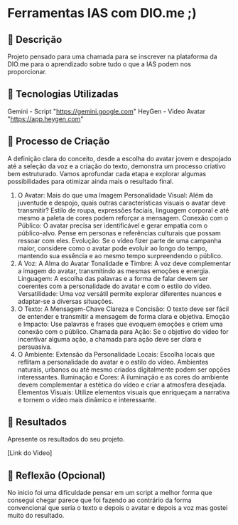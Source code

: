 # Ferramentas IAS com DIO.me ;)

## 📒 Descrição
Projeto pensado para uma chamada para se inscrever na plataforma da DIO.me para o aprendizado sobre tudo o que a IAS podem nos proporcionar.

## 🤖 Tecnologias Utilizadas

Gemini - Script "https://gemini.google.com"
HeyGen - Video Avatar "https://app.heygen.com"

## 🧐 Processo de Criação
A definição clara do conceito, desde a escolha do avatar jovem e despojado até a seleção da voz e a criação do texto, demonstra um processo criativo bem estruturado. Vamos aprofundar cada etapa e explorar algumas possibilidades para otimizar ainda mais o resultado final.

1. O Avatar: Mais do que uma Imagem
Personalidade Visual: Além da juventude e despojo, quais outras características visuais o avatar deve transmitir? Estilo de roupa, expressões faciais, linguagem corporal e até mesmo a paleta de cores podem reforçar a mensagem.
Conexão com o Público: O avatar precisa ser identificável e gerar empatia com o público-alvo. Pense em personas e referências culturais que possam ressoar com eles.
Evolução: Se o vídeo fizer parte de uma campanha maior, considere como o avatar pode evoluir ao longo do tempo, mantendo sua essência e ao mesmo tempo surpreendendo o público.
2. A Voz: A Alma do Avatar
Tonalidade e Timbre: A voz deve complementar a imagem do avatar, transmitindo as mesmas emoções e energia.
Linguagem: A escolha das palavras e a forma de falar devem ser coerentes com a personalidade do avatar e com o estilo do vídeo.
Versatilidade: Uma voz versátil permite explorar diferentes nuances e adaptar-se a diversas situações.
3. O Texto: A Mensagem-Chave
Clareza e Concisão: O texto deve ser fácil de entender e transmitir a mensagem de forma clara e objetiva.
Emoção e Impacto: Use palavras e frases que evoquem emoções e criem uma conexão com o público.
Chamada para Ação: Se o objetivo do vídeo for incentivar alguma ação, a chamada para ação deve ser clara e persuasiva.
4. O Ambiente: Extensão da Personalidade
Locais: Escolha locais que reflitam a personalidade do avatar e o estilo do vídeo. Ambientes naturais, urbanos ou até mesmo criados digitalmente podem ser opções interessantes.
Iluminação e Cores: A iluminação e as cores do ambiente devem complementar a estética do vídeo e criar a atmosfera desejada.
Elementos Visuais: Utilize elementos visuais que enriqueçam a narrativa e tornem o vídeo mais dinâmico e interessante.

## 🚀 Resultados
Apresente os resultados do seu projeto.

[Link do Video]

## 💭 Reflexão (Opcional)
No inicio foi uma dificuldade pensar em um script a melhor forma que consegui chegar parece que foi fazendo ao contrário da forma convencional que seria o texto e depois o avatar e depois a voz mas gostei muito do resultado.

